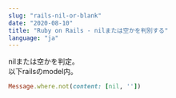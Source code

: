 ```yaml
---
slug: "rails-nil-or-blank"
date: "2020-08-10"
title: "Ruby on Rails - nilまたは空かを判別する"
language: "ja"
---
```


nilまたは空かを判定。  
以下railsのmodel内。  
```ruby
Message.where.not(content: [nil, ''])
```
